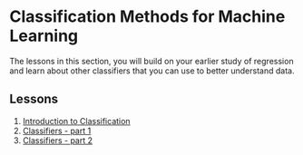 # Classification Methods for Machine Learning

The lessons in this section, you will build on your earlier study of regression and learn about other classifiers that you can use to better understand data.

## Lessons
1. [Introduction to Classification](1-introduction/README.md)
2. [Classifiers - part 1](2-classifiers-part1/README.md)
3. [Classifiers - part 2](3-classifiers-part2/README.md)
